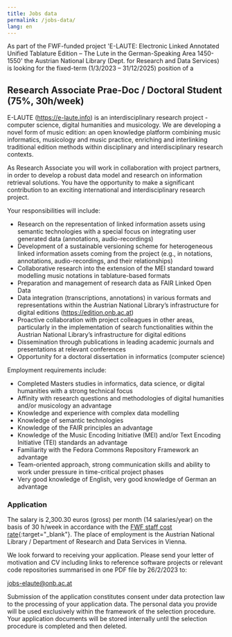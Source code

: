 ```yaml
---
title: Jobs data
permalink: /jobs-data/
lang: en
---
```





As part of the FWF-funded project 'E-LAUTE: Electronic Linked Annotated Unified Tablature Edition – The Lute in the German-Speaking Area 1450-1550' the Austrian National Library (Dept. for Research and Data Services) is looking for the fixed-term (1/3/2023 – 31/12/2025) position of a

## Research Associate Prae-Doc / Doctoral Student (75%, 30h/week)

E-LAUTE (https://e-laute.info) is an interdisciplinary research project - computer science, digital humanities and musicology. We are developing a novel form of music edition: an open knowledge platform combining music informatics, musicology and music practice, enriching and interlinking traditional edition methods within disciplinary and interdisciplinary research contexts.

As Research Associate you will work in collaboration with project partners, in order to develop a robust data model and research on information retrieval solutions. You have the opportunity to make a significant contribution to an exciting international and interdisciplinary research project.

Your responsibilities will include:

* Research on the representation of linked information assets using semantic technologies with a special focus on integrating user generated data (annotations, audio-recordings)
* Development of a sustainable versioning scheme for heterogeneous linked information assets coming from the project (e.g., in notations, annotations, audio-recordings, and their relationships)
* Collaborative research into the extension of the MEI standard toward modelling music notations in tablature-based formats
* Preparation and management of research data as FAIR Linked Open Data
* Data integration (transcriptions, annotations) in various formats and representations within the Austrian National Library’s infrastructure for digital editions (https://edition.onb.ac.at)
* Proactive collaboration with project colleagues in other areas, particularly in the implementation of search functionalities within the Austrian National Library’s infrastructure for digital editions
* Dissemination through publications in leading academic journals and presentations at relevant conferences
* Opportunity for a doctoral dissertation in informatics (computer science)
 
Employment requirements include:

* Completed Masters studies in informatics, data science, or digital humanities with a strong technical focus
* Affinity with research questions and methodologies of digital humanities and/or musicology an advantage
* Knowledge and experience with complex data modelling
* Knowledge of semantic technologies
* Knowledge of the FAIR principles an advantage
* Knowledge of the Music Encoding Initiative (MEI) and/or Text Encoding Initiative (TEI) standards an advantage
* Familiarity with the Fedora Commons Repository Framework an advantage
* Team-oriented approach, strong communication skills and ability to work under pressure in time-critical project phases
* Very good knowledge of English, very good knowledge of German an advantage

### Application

The salary is 2,300.30 euros (gross) per month (14 salaries/year) on the basis of 30 h/week in accordance with the [FWF staff cost rate](https://www.fwf.ac.at/de/forschungsfoerderung/personalkostensaetze){:target="_blank"}. The place of employment is the Austrian National Library / Department of Research and Data Services in Vienna.

We look forward to receiving your application. Please send your letter of motivation and CV including links to reference software projects or relevant code repositories summarised in one PDF file by 26/2/2023 to: 

[jobs-elaute@onb.ac.at](mailto:jobs-elaute@onb.ac.at?subject=Application%20Research%20Associate%20DataModelling)

Submission of the application constitutes consent under data protection law to the processing of your application data. The personal data you provide will be used exclusively within the framework of the selection procedure. Your application documents will be stored internally until the selection procedure is completed and then deleted.

